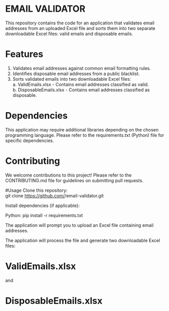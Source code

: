 # EMAIL VALIDATOR
This repository contains the code for an application that validates email addresses from an uploaded Excel file and sorts them into two separate downloadable Excel files: valid emails and disposable emails.

# Features
1. Validates email addresses against common email formatting rules.  
2. Identifies disposable email addresses from a public blacklist.
3. Sorts validated emails into two downloadable Excel files:<br>
   a. ValidEmails.xlsx - Contains email addresses classified as valid.<br>
   b. DisposableEmails.xlsx - Contains email addresses classified as disposable.<br>

# Dependencies
This application may require additional libraries depending on the chosen programming language. Please refer to the requirements.txt (Python) file for specific dependencies.<br>

# Contributing
We welcome contributions to this project! Please refer to the CONTRIBUTING.md file for guidelines on submitting pull requests.<br>

#Usage
Clone this repository:<br>
git clone https://github.com/<your-username>/email-validator.git

Install dependencies (if applicable):

Python: pip install -r requirements.txt <br>

The application will prompt you to upload an Excel file containing email addresses.

The application will process the file and generate two downloadable Excel files: 
# ValidEmails.xlsx 
and
# DisposableEmails.xlsx
